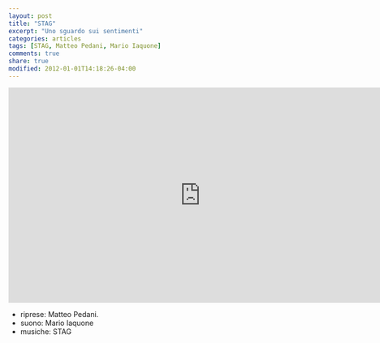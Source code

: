 ```yaml
---
layout: post
title: "STAG"
excerpt: "Uno sguardo sui sentimenti"
categories: articles
tags: [STAG, Matteo Pedani, Mario Iaquone]
comments: true
share: true
modified: 2012-01-01T14:18:26-04:00
---
```




<iframe width="756" height="425" src="https://www.youtube.com/embed/piqT9DGefB4" frameborder="0" allow="accelerometer; autoplay; encrypted-media; gyroscope; picture-in-picture" allowfullscreen></iframe>

* riprese: Matteo Pedani.
* suono: Mario Iaquone
* musiche: STAG 


